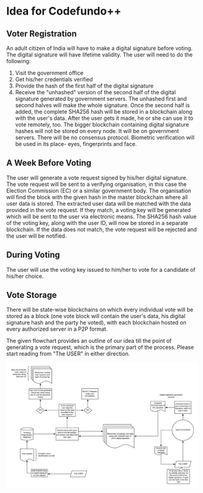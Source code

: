 # Idea for Codefundo++

## Voter Registration

An adult citizen of India will have to make a digital signature before voting. The digital signature will have lifetime validity. The user will need to do the following:
1. Visit the government office
2. Get his/her credentials verified 
3. Provide the hash of the first half of the digital signature
4. Receive the "unhashed" version of the second half of the digital signature generated by government servers. 
The unhashed first and second halves will make the whole signature. Once the second half is added, the complete SHA256 hash will be stored in a blockchain along with the user's data. After the user gets it made, he or she can use it to vote remotely, too. The bigger blockchain containing digital signature hashes will not be stored on every node. It will be on government servers. There will be no consensus protocol. Biometric verification will be used in its place- eyes, fingerprints and face. 

## A Week Before Voting

The user will generate a vote request signed by his/her digital signature. The vote request will be sent to a verifying organisation, in this case the Election Commission (EC) or a similar government body. The organisation will find the block with the given hash in the master blockchain where all user data is stored. The extracted user data will be matched with the data provided in the vote request. If they match, a voting key will be generated which will be sent to the user via electronic means. The SHA256 hash value of the voting key, along with the user ID, will now be stored in a separate blockchain. If the data does not match, the vote request will be rejected and the user will be notified.

## During Voting

The user will use the voting key issued to him/her to vote for a candidate of his/her choice.


## Vote Storage

There will be state-wise blockchains on which every individual vote will be stored as a block (one vote block will contain the user's data, his digital signature hash and the party he voted), with each blockchain hosted on every authorized server in a P2P format.









The given flowchart provides an outline of our idea till the point of generating a vote request, which is the primary part of the process. Please start reading from "The USER" in either direction.

![flowchart](https://raw.githubusercontent.com/dush-t/blockchain-voting/master/Codefundo%2B%2B%20Flowchart.jpg?token=AKJFV2LUJ7NC4M3DKX2BX3S5I4GFA) 
